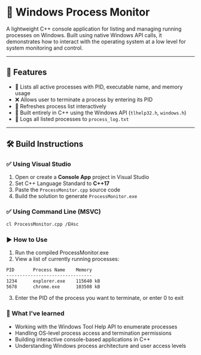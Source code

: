 # 🧪 Windows Process Monitor

A lightweight C++ console application for listing and managing running processes on Windows. Built using native Windows API calls, it demonstrates how to interact with the operating system at a low level for system monitoring and control.

---

## 🔧 Features

- 🧾 Lists all active processes with PID, executable name, and memory usage
- ❌ Allows user to terminate a process by entering its PID
- 🔁 Refreshes process list interactively
- 🧠 Built entirely in C++ using the Windows API (`tlhelp32.h`, `windows.h`)
- 📝 Logs all listed processes to `process_log.txt`

---

## 🛠 Build Instructions

### ✅ Using Visual Studio
1. Open or create a **Console App** project in Visual Studio
2. Set C++ Language Standard to **C++17**
3. Paste the `ProcessMonitor.cpp` source code
4. Build the solution to generate `ProcessMonitor.exe`

### ✅ Using Command Line (MSVC)
```bash
cl ProcessMonitor.cpp /EHsc
```

### ▶ How to Use
1. Run the compiled ProcessMonitor.exe
2. View a list of currently running processes:
```bash
PID       Process Name    Memory
--------------------------------
1234      explorer.exe    115640 kB
5678      chrome.exe      103508 kB
```
3. Enter the PID of the process you want to terminate, or enter 0 to exit

### 🧠 What I've learned
* Working with the Windows Tool Help API to enumerate processes
* Handling OS-level process access and termination permissions
* Building interactive console-based applications in C++
* Understanding Windows process architecture and user access levels


